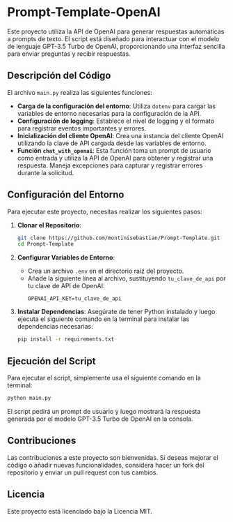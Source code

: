 
# Prompt-Template-OpenAI

Este proyecto utiliza la API de OpenAI para generar respuestas automáticas a prompts de texto. El script está diseñado para interactuar con el modelo de lenguaje GPT-3.5 Turbo de OpenAI, proporcionando una interfaz sencilla para enviar preguntas y recibir respuestas.

## Descripción del Código

El archivo `main.py` realiza las siguientes funciones:

- **Carga de la configuración del entorno**: Utiliza `dotenv` para cargar las variables de entorno necesarias para la configuración de la API.
- **Configuración de logging**: Establece el nivel de logging y el formato para registrar eventos importantes y errores.
- **Inicialización del cliente OpenAI**: Crea una instancia del cliente OpenAI utilizando la clave de API cargada desde las variables de entorno.
- **Función `chat_with_openai`**: Esta función toma un prompt de usuario como entrada y utiliza la API de OpenAI para obtener y registrar una respuesta. Maneja excepciones para capturar y registrar errores durante la solicitud.

## Configuración del Entorno

Para ejecutar este proyecto, necesitas realizar los siguientes pasos:

1. **Clonar el Repositorio**:
   ```bash
   git clone https://github.com/montinisebastian/Prompt-Template.git
   cd Prompt-Template
   ```

2. **Configurar Variables de Entorno**:
   - Crea un archivo `.env` en el directorio raíz del proyecto.
   - Añade la siguiente línea al archivo, sustituyendo `tu_clave_de_api` por tu clave de API de OpenAI:
     ```
     OPENAI_API_KEY=tu_clave_de_api
     ```

3. **Instalar Dependencias**:
   Asegúrate de tener Python instalado y luego ejecuta el siguiente comando en la terminal para instalar las dependencias necesarias:
   ```bash
   pip install -r requirements.txt
   ```

## Ejecución del Script

Para ejecutar el script, simplemente usa el siguiente comando en la terminal:

```bash
python main.py
```

El script pedirá un prompt de usuario y luego mostrará la respuesta generada por el modelo GPT-3.5 Turbo de OpenAI en la consola.

## Contribuciones

Las contribuciones a este proyecto son bienvenidas. Si deseas mejorar el código o añadir nuevas funcionalidades, considera hacer un fork del repositorio y enviar un pull request con tus cambios.

## Licencia

Este proyecto está licenciado bajo la Licencia MIT.
